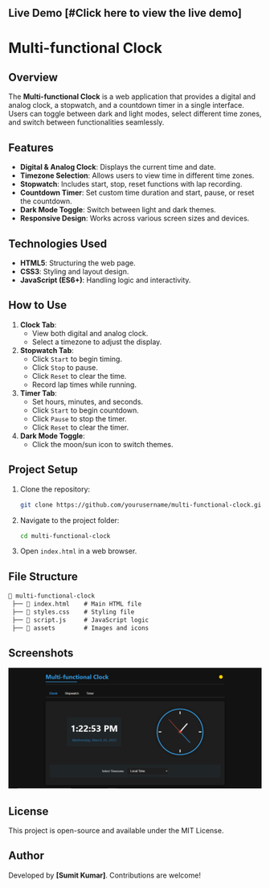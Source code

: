 ## Live Demo  [#Click here to view the live demo]


# Multi-functional Clock

## Overview
The **Multi-functional Clock** is a web application that provides a digital and analog clock, a stopwatch, and a countdown timer in a single interface. Users can toggle between dark and light modes, select different time zones, and switch between functionalities seamlessly.

## Features
- **Digital & Analog Clock**: Displays the current time and date.
- **Timezone Selection**: Allows users to view time in different time zones.
- **Stopwatch**: Includes start, stop, reset functions with lap recording.
- **Countdown Timer**: Set custom time duration and start, pause, or reset the countdown.
- **Dark Mode Toggle**: Switch between light and dark themes.
- **Responsive Design**: Works across various screen sizes and devices.

## Technologies Used
- **HTML5**: Structuring the web page.
- **CSS3**: Styling and layout design.
- **JavaScript (ES6+)**: Handling logic and interactivity.

## How to Use
1. **Clock Tab**:
   - View both digital and analog clock.
   - Select a timezone to adjust the display.
2. **Stopwatch Tab**:
   - Click `Start` to begin timing.
   - Click `Stop` to pause.
   - Click `Reset` to clear the time.
   - Record lap times while running.
3. **Timer Tab**:
   - Set hours, minutes, and seconds.
   - Click `Start` to begin countdown.
   - Click `Pause` to stop the timer.
   - Click `Reset` to clear the timer.
4. **Dark Mode Toggle**:
   - Click the moon/sun icon to switch themes.

## Project Setup
1. Clone the repository:
   ```sh
   git clone https://github.com/yourusername/multi-functional-clock.git
   ```
2. Navigate to the project folder:
   ```sh
   cd multi-functional-clock
   ```
3. Open `index.html` in a web browser.

## File Structure
```
📂 multi-functional-clock
 ├── 📄 index.html    # Main HTML file
 ├── 📄 styles.css    # Styling file
 ├── 📄 script.js     # JavaScript logic
 ├── 📂 assets        # Images and icons
```

## Screenshots
![Clock Mode](assets/dash-bored.png)

## License
This project is open-source and available under the MIT License.

## Author
Developed by **[Sumit Kumar]**. Contributions are welcome!

